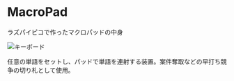 # MacroPad
ラズパイピコで作ったマクロパッドの中身

![キーボード](https://github.com/allbear/MacroPad/blob/main/keyboard.gif)

任意の単語をセットし、パッドで単語を連射する装置。案件奪取などの早打ち競争の切り札として使用。
